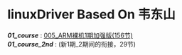 # linuxDriver Based On 韦东山

***01_course*** : [005_ARM裸机1期加强版(156节)](./01_course/裸机代码.md)  
***01_course_2nd*** : (新1期_2期间的衔接，29节)  

